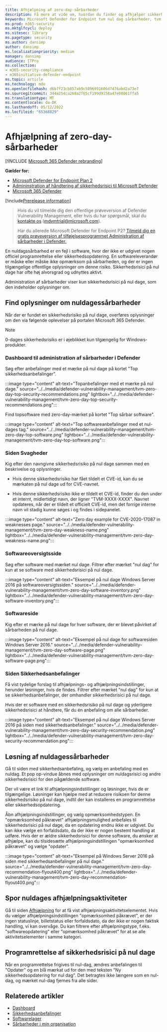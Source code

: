 ```yaml
---
title: Afhjælpning af zero-day-sårbarheder
description: Få mere at vide om, hvordan du finder og afhjælper sikkerhedsrisici på nul dage i dit miljø via Håndtering af trusler og sikkerhedsrisici.
keywords: Microsoft Defender for Endpoint tvm nul dag sårbarheder, tvm, trussel & håndtering af sikkerhedsrisici, nul dag, 0-dages, afhjælpe 0 dages sårbarheder, sårbare CVE
ms.prod: m365-security
ms.mktglfcycl: deploy
ms.sitesec: library
ms.pagetype: security
ms.author: dansimp
author: dansimp
ms.localizationpriority: medium
manager: dansimp
audience: ITPro
ms.collection:
- m365-security-compliance
- m365initiative-defender-endpoint
ms.topic: article
ms.technology: mde
ms.openlocfilehash: d6b7f23cb857ab9c5896991606d7476abd2a73e7
ms.sourcegitcommit: 344a254ca268a2f65cf199d9158a47e08861ffa5
ms.translationtype: MT
ms.contentlocale: da-DK
ms.lasthandoff: 05/12/2022
ms.locfileid: "65368829"
---
```

# <a name="mitigate-zero-day-vulnerabilities"></a>Afhjælpning af zero-day-sårbarheder

[!INCLUDE [Microsoft 365 Defender rebranding](../../includes/microsoft-defender.md)]

**Gælder for:**

- [Microsoft Defender for Endpoint Plan 2](https://go.microsoft.com/fwlink/?linkid=2154037)
- [Admininstration af håndtering af sikkerhedsrisici til Microsoft Defender](index.yml)
- [Microsoft 365 Defender](https://go.microsoft.com/fwlink/?linkid=2118804)

[!include[Prerelease information](../../includes/prerelease.md)]

> Hvis du vil tilmelde dig den offentlige prøveversion af Defender Vulnerability Management, eller hvis du har spørgsmål, skal du [kontakte os](mailto:mdvmtrial@microsoft.com) (mdvmtrial@microsoft.com).
>
> Har du allerede Microsoft Defender for Endpoint P2? [Tilmeld dig en gratis prøveversion af tilføjelsesprogrammet Administration af sårbarheder i Defender.](https://signup.microsoft.com/get-started/signup?products=5908ecaa-b8a7-4a04-b6c0-d44fd934b6f2)

En nuldagssårbarhed er en fejl i software, hvor der ikke er udgivet nogen officiel programrettelse eller sikkerhedsopdatering. En softwareleverandør er måske eller måske ikke opmærksom på sårbarheden, og der er ingen tilgængelige offentlige oplysninger om denne risiko. Sikkerhedsrisici på nul dage har ofte høj alvorsgrad og udnyttes aktivt.

Administration af sårbarheder viser kun sikkerhedsrisici på nul dage, som den indeholder oplysninger om.

## <a name="find-information-about-zero-day-vulnerabilities"></a>Find oplysninger om nuldagessårbarheder

Når der er fundet en sikkerhedsrisiko på nul dage, overføres oplysninger om den via følgende oplevelser på portalen Microsoft 365 Defender.

> [!NOTE]
> 0-dages sikkerhedsrisiko er i øjeblikket kun tilgængelig for Windows-produkter.

### <a name="defender-vulnerability-management-dashboard"></a>Dashboard til administration af sårbarheder i Defender

Søg efter anbefalinger med et mærke på nul dage på kortet "Top sikkerhedsanbefalinger".

:::image type="content" alt-text="Topanbefalinger med et mærke på nul dage." source="../../media/defender-vulnerability-management/tvm-zero-day-top-security-recommendations.png" lightbox="../../media/defender-vulnerability-management/tvm-zero-day-top-security-recommendations.png":::

Find topsoftware med zero-day-mærket på kortet "Top sårbar software".

:::image type="content" alt-text="Top softwareanbefalinger med et nul-dages tag." source="../../media/defender-vulnerability-management/tvm-zero-day-top-software.png" lightbox="../../media/defender-vulnerability-management/tvm-zero-day-top-software.png":::

### <a name="weaknesses-page"></a>Siden Svagheder

Kig efter den navngivne sikkerhedsrisiko på nul dage sammen med en beskrivelse og oplysninger.

- Hvis denne sikkerhedsrisiko har fået tildelt et CVE-id, kan du se mærkaten på nul dage ud for CVE-navnet.

- Hvis denne sikkerhedsrisiko ikke er tildelt et CVE-id, finder du den under et internt, midlertidigt navn, der ligner "TVM-XXXX-XXXX". Navnet opdateres, når der er tildelt et officielt CVE-id, men det forrige interne navn vil stadig kunne søges i og findes i sidepanelet.

:::image type="content" alt-text="Zero day example for CVE-2020-17087 in weaknesses page." source="../../media/defender-vulnerability-management/tvm-zero-day-weakness-name.png" lightbox="../../media/defender-vulnerability-management/tvm-zero-day-weakness-name.png":::

### <a name="software-inventory-page"></a>Softwareoversigtsside

Søg efter software med mærket nul dage. Filtrer efter mærket "nul dag" for kun at se software med sikkerhedsrisici på nul dage.

:::image type="content" alt-text="Eksempel på nul dage Windows Server 2016 på softwareoversigtssiden." source="../../media/defender-vulnerability-management/tvm-zero-day-software-inventory.png" lightbox="../../media/defender-vulnerability-management/tvm-zero-day-software-inventory.png":::

### <a name="software-page"></a>Softwareside

Kig efter et mærke på nul dage for hver software, der er blevet påvirket af sårbarheden på nul dage.

:::image type="content" alt-text="Eksempel på nul dage for softwaresiden Windows Server 2016." source="../../media/defender-vulnerability-management/tvm-zero-day-software-page.png" lightbox="../../media/defender-vulnerability-management/tvm-zero-day-software-page.png":::

### <a name="security-recommendations-page"></a>Siden Sikkerhedsanbefalinger

Få vist tydelige forslag til afhjælpnings- og afhjælpningsindstillinger, herunder løsninger, hvis de findes. Filtrer efter mærket "nul dag" for kun at se sikkerhedsanbefalinger, der omhandler sikkerhedsrisici på nul dage.

Hvis der er software med en sikkerhedsrisiko på nul dage og yderligere sikkerhedsrisici at håndtere, får du én anbefaling om alle sårbarheder.

:::image type="content" alt-text="Eksempel på nul dage Windows Server 2016 på siden med sikkerhedsanbefalinger." source="../../media/defender-vulnerability-management/tvm-zero-day-security-recommendation.png" lightbox="../../media/defender-vulnerability-management/tvm-zero-day-security-recommendation.png":::

## <a name="addressing-zero-day-vulnerabilities"></a>Løsning af nuldagessårbarheder

Gå til siden med sikkerhedsanbefaling, og vælg en anbefaling med en nuldag. Et pop op-vindue åbnes med oplysninger om nuldagsrisici og andre sikkerhedsrisici for den pågældende software.

Der vil være et link til afhjælpningsindstillinger og løsninger, hvis de er tilgængelige. Løsninger kan hjælpe med at reducere risikoen for denne sikkerhedsrisiko på nul dage, indtil der kan installeres en programrettelse eller sikkerhedsopdatering.

Åbn afhjælpningsindstillinger, og vælg opmærksomhedstypen. En "opmærksomhed påkrævet" afhjælpningsmulighed anbefales til sikkerhedsrisici på nul dage, da en opdatering endnu ikke er udgivet. Du kan ikke vælge en forfaldsdato, da der ikke er nogen bestemt handling at udføre. Hvis der er ældre sikkerhedsrisici for denne software, du ønsker at afhjælpe, kan du tilsidesætte afhjælpningsindstillingen "opmærksomhed påkrævet" og vælge "opdater".

:::image type="content" alt-text="Eksempel på Windows Server 2016 på siden med sikkerhedsanbefalinger på nul dage." source="../../media/defender-vulnerability-management/tvm-zero-day-recommendation-flyout400.png" lightbox="../../media/defender-vulnerability-management/tvm-zero-day-recommendation-flyout400.png":::

## <a name="track-zero-day-remediation-activities"></a>Spor nuldages afhjælpningsaktiviteter

Gå til siden [Afhjælpning](tvm-remediation.md) for at få vist afhjælpningsaktivitetselementet. Hvis du vælger afhjælpningsindstillingen "opmærksomhed påkrævet", er der ingen statuslinje, billetstatus eller forfaldsdato, da der ikke er nogen faktisk handling, vi kan overvåge. Du kan filtrere efter afhjælpningstype, f.eks. "softwareopdatering" eller "opmærksomhed påkrævet" for at se alle aktivitetselementer i samme kategori.

## <a name="patching-zero-day-vulnerabilities"></a>Programrettelse af sikkerhedsrisici på nul dage

Når en programrettelse frigives til nul-dag, ændres anbefalingen til "Opdater" og en blå mærkat ud for den med teksten "Ny sikkerhedsopdatering for nul dag". Det betragtes ikke længere som en nul-dag, og mærket nul-dag fjernes fra alle sider.

## <a name="related-articles"></a>Relaterede artikler

- [Dashboard](tvm-dashboard-insights.md)
- [Sikkerhedsanbefalinger](tvm-security-recommendation.md)
- [Softwarelager](tvm-software-inventory.md)
- [Sårbarheder i min organisation](tvm-weaknesses.md)
